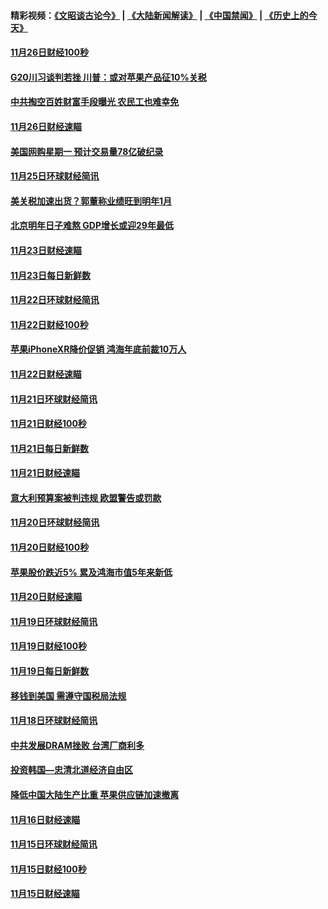 #### 精彩视频：[《文昭谈古论今》](https://github.com/gfw-breaker/wenzhao/blob/master/README.md?t=11280031) | [《大陆新闻解读》](https://github.com/gfw-breaker/ntdtv-comedy/blob/master/README.md?t=11280031) | [《中国禁闻》](https://github.com/gfw-breaker/ntdtv-news/blob/master/README.md?t=11280031) | [《历史上的今天》](https://github.com/gfw-breaker/today-in-history/blob/master/README.md?t=11280031) 

#### [11月26日财经100秒](../pages/news208/a1400971.md?t=11280031) 

#### [G20川习谈判若挫 川普：或对苹果产品征10%关税](../pages/news208/a1400956.md?t=11280031) 

#### [中共掏空百姓财富手段曝光 农民工也难幸免](../pages/news208/a1400801.md?t=11280031) 

#### [11月26日财经速瞄](../pages/news208/a1400897.md?t=11280031) 

#### [美国网购星期一 预计交易量78亿破纪录](../pages/news208/a1400853.md?t=11280031) 

#### [11月25日环球财经简讯](../pages/news208/a1400834.md?t=11280031) 

#### [美关税加速出货？郭董称业绩旺到明年1月](../pages/news208/a1400825.md?t=11280031) 

#### [北京明年日子难熬  GDP增长或迎29年最低](../pages/news208/a1400727.md?t=11280031) 

#### [11月23日财经速瞄](../pages/news208/a1400579.md?t=11280031) 

#### [11月23日每日新鲜数](../pages/news208/a1400561.md?t=11280031) 

#### [11月22日环球财经简讯](../pages/news208/a1400540.md?t=11280031) 

#### [11月22日财经100秒](../pages/news208/a1400521.md?t=11280031) 

#### [苹果iPhoneXR降价促销  鸿海年底前裁10万人](../pages/news208/a1400490.md?t=11280031) 

#### [11月22日财经速瞄](../pages/news208/a1400437.md?t=11280031) 

#### [11月21日环球财经简讯](../pages/news208/a1400399.md?t=11280031) 

#### [11月21日财经100秒](../pages/news208/a1400374.md?t=11280031) 

#### [11月21日每日新鲜数](../pages/news208/a1400288.md?t=11280031) 

#### [11月21日财经速瞄](../pages/news208/a1400286.md?t=11280031) 

#### [意大利预算案被判违规 欧盟警告或罚款](../pages/news208/a1400280.md?t=11280031) 

#### [11月20日环球财经简讯](../pages/news208/a1400248.md?t=11280031) 

#### [11月20日财经100秒](../pages/news208/a1400231.md?t=11280031) 

#### [苹果股价跌近5% 累及鸿海市值5年来新低](../pages/news208/a1400185.md?t=11280031) 

#### [11月20日财经速瞄](../pages/news208/a1400144.md?t=11280031) 

#### [11月19日环球财经简讯](../pages/news208/a1400102.md?t=11280031) 

#### [11月19日财经100秒](../pages/news208/a1400084.md?t=11280031) 

#### [11月19日每日新鲜数](../pages/news208/a1399985.md?t=11280031) 

#### [移钱到美国 需遵守国税局法规](../pages/news208/a1399928.md?t=11280031) 

#### [11月18日环球财经简讯](../pages/news208/a1399951.md?t=11280031) 

#### [中共发展DRAM挫败 台湾厂商利多](../pages/news208/a1399927.md?t=11280031) 

#### [投资韩国—忠清北道经济自由区](../pages/news208/a1399857.md?t=11280031) 

#### [降低中国大陆生产比重 苹果供应链加速撤离](../pages/news208/a1399810.md?t=11280031) 

#### [11月16日财经速瞄](../pages/news208/a1399651.md?t=11280031) 

#### [11月15日环球财经简讯](../pages/news208/a1399607.md?t=11280031) 

#### [11月15日财经100秒](../pages/news208/a1399597.md?t=11280031) 

#### [11月15日财经速瞄](../pages/news208/a1399510.md?t=11280031) 

